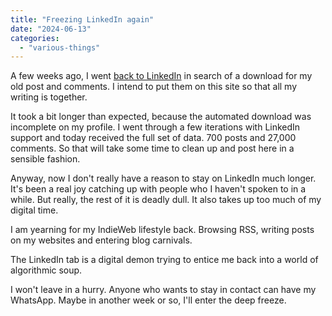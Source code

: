 ```yaml
---
title: "Freezing LinkedIn again"
date: "2024-06-13"
categories: 
  - "various-things"
---
```


A few weeks ago, I went [back to LinkedIn](https://thoughts.uncountable.uk/returning-to-linkedin/) in search of a download for my old post and comments. I intend to put them on this site so that all my writing is together.

It took a bit longer than expected, because the automated download was incomplete on my profile. I went through a few iterations with LinkedIn support and today received the full set of data. 700 posts and 27,000 comments. So that will take some time to clean up and post here in a sensible fashion.

Anyway, now I don't really have a reason to stay on LinkedIn much longer. It's been a real joy catching up with people who I haven't spoken to in a while. But really, the rest of it is deadly dull. It also takes up too much of my digital time.

I am yearning for my IndieWeb lifestyle back. Browsing RSS, writing posts on my websites and entering blog carnivals.

The LinkedIn tab is a digital demon trying to entice me back into a world of algorithmic soup.

I won't leave in a hurry. Anyone who wants to stay in contact can have my WhatsApp. Maybe in another week or so, I'll enter the deep freeze.
